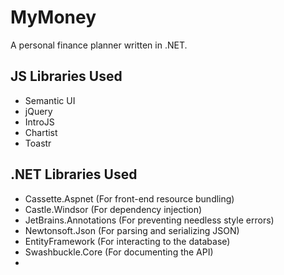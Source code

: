 # MyMoney
A personal finance planner written in .NET.

## JS Libraries Used
- Semantic UI
- jQuery
- IntroJS
- Chartist
- Toastr

## .NET Libraries Used
- Cassette.Aspnet (For front-end resource bundling)
- Castle.Windsor (For dependency injection)
- JetBrains.Annotations (For preventing needless style errors)
- Newtonsoft.Json (For parsing and serializing JSON)
- EntityFramework (For interacting to the database)
- Swashbuckle.Core (For documenting the API)
- 
